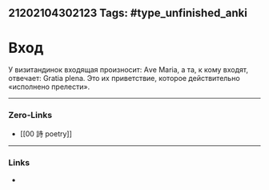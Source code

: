 21202104302123
Tags: #type_unfinished_anki
---
# Вход

У визитандинок входящая произносит: Аvе Maria, а та, к кому входят, отвечает: Gratia plena. Это их приветствие, которое действительно «исполнено прелести».

---
### Zero-Links
- [[00 詩 poetry]]
---
### Links
-